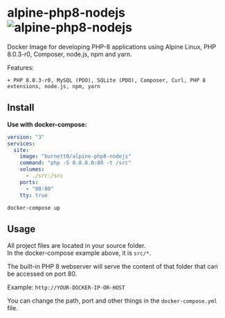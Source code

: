 # alpine-php8-nodejs ![alpine-php8-nodejs](https://github.com/Burnett01/docker-images/workflows/alpine-php8-nodejs/badge.svg?branch=alpine-php8-nodejs)

Docker Image for developing PHP-8 applications using Alpine Linux, PHP 8.0.3-r0, Composer, node.js, npm and yarn.

Features:

    + PHP 8.0.3-r0, MySQL (PDO), SQLite (PDO), Composer, Curl, PHP 8 extensions, node.js, npm, yarn

## Install

**Use with docker-compose:**

```yml
version: "3"
services:
  site:
    image: "burnett0/alpine-php8-nodejs"
    command: "php -S 0.0.0.0:80 -t /src"
    volumes:
      - ./src:/src
    ports:
      - "80:80"
    tty: true
```

```docker-compose up```

## Usage

 All project files are located in your source folder.<br/>
 In the docker-compose example above, it is ``src/*``.

The built-in PHP 8 webserver will serve the content of that folder that can be accessed on port 80.

Example:  ``http://YOUR-DOCKER-IP-OR-HOST``

You can change the path, port and other things in the ``docker-compose.yml`` file.
